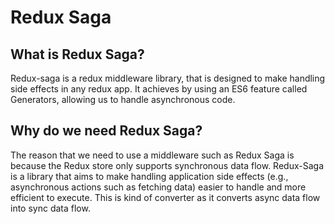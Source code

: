 # Redux Saga
## What is Redux Saga?
Redux-saga is a redux middleware library, that is designed to make handling side effects in any redux app. It achieves by using an ES6 feature called Generators, allowing us to handle asynchronous code.
## Why do we need Redux Saga?
The reason that we need to use a middleware such as Redux Saga is because the Redux store only supports synchronous data flow. Redux-Saga is a library that aims to make handling application side effects (e.g., asynchronous actions such as fetching data) easier to handle and more efficient to execute. This is kind of converter as it converts async data flow into sync data flow.  